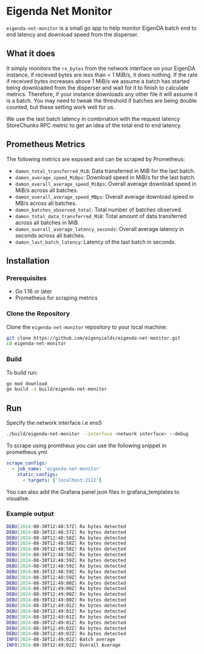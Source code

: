 # Eigenda Net Monitor

`eigenda-net-monitor` is a small go app to help monitor EigenDA batch end to end latency and download speed from the disperser. 

## What it does

It simply monitors the `rx_bytes` from the network interface on your EigenDA instance, if recieved bytes are less than < 1 MiB/s, it does nothing. If the rate if received bytes increases above 1 MiB/s we assume a batch has started being downloaded from the disperser and wait for it to finish to calculate metrics. Therefore, if your instance downloads any other file it will assume it is a batch. You may need to tweak the threshold if batches are being double counted, but these setting work well for us.

We use the last batch latency in combination with the request latency StoreChunks RPC metric to get an idea of the total end to end latency.

## Prometheus Metrics

The following metrics are exposed and can be scraped by Prometheus:

- `damon_total_transferred_MiB`: Data transferred in MiB for the last batch.
- `damon_average_speed_MiBps`: Download speed in MiB/s for the last batch.
- `damon_overall_average_speed_MiBps`: Overall average download speed in MiB/s across all batches.
- `damon_overall_average_speed_MBps`: Overall average download speed in MB/s across all batches.
- `damon_batches_observed_total`: Total number of batches observed.
- `damon_total_data_transferred_MiB`: Total amount of data transferred across all batches in MiB.
- `damon_overall_average_latency_seconds`: Overall average latency in seconds across all batches.
- `damon_last_batch_latency`: Latency of the last batch in seconds.

## Installation

### Prerequisites

- Go 1.16 or later
- Prometheus for scraping metrics

### Clone the Repository

Clone the `eigenda-net-monitor` repository to your local machine:
```bash
git clone https://github.com/eigenyields/eigenda-net-monitor.git 
cd eigenda-net-monitor
```

### Build
To build run:
```bash
go mod download
go build -o build/eigenda-net-monitor
```

## Run
Specify the network interface i.e ens5
```bash
./build/eigenda-net-monitor --interface <network interface> --debug
```

To scrape using promtheus you can use the following snippet in prometheus.yml

```yaml
scrape_configs:
  - job_name: 'eigenda-net-monitor'
    static_configs:
      - targets: ['localhost:2112']
```

You can also add the Grafana panel json files in grafana_templates to visualise.

### Example output
```bash
DEBU[2024-08-30T12:48:57Z] Rx bytes detected                             MB/s=207.064692 MiB/s=197.4722785949707 bytes_diff=51766173 size_MiB=49.368069648742676
DEBU[2024-08-30T12:48:57Z] Rx bytes detected                             MB/s=296.651272 MiB/s=282.90869903564453 bytes_diff=74162818 size_MiB=70.72717475891113
DEBU[2024-08-30T12:48:58Z] Rx bytes detected                             MB/s=246.65914 MiB/s=235.23248672485352 bytes_diff=61664785 size_MiB=58.80812168121338
DEBU[2024-08-30T12:48:58Z] Rx bytes detected                             MB/s=239.71028 MiB/s=228.60553741455078 bytes_diff=59927570 size_MiB=57.151384353637695
DEBU[2024-08-30T12:48:58Z] Rx bytes detected                             MB/s=253.051736 MiB/s=241.32894134521484 bytes_diff=63262934 size_MiB=60.33223533630371
DEBU[2024-08-30T12:48:58Z] Rx bytes detected                             MB/s=183.220224 MiB/s=174.732421875 bytes_diff=45805056 size_MiB=43.68310546875
DEBU[2024-08-30T12:48:59Z] Rx bytes detected                             MB/s=184.716688 MiB/s=176.15956115722656 bytes_diff=46179172 size_MiB=44.03989028930664
DEBU[2024-08-30T12:48:59Z] Rx bytes detected                             MB/s=198.140804 MiB/s=188.96179580688477 bytes_diff=49535201 size_MiB=47.24044895172119
DEBU[2024-08-30T12:48:59Z] Rx bytes detected                             MB/s=191.829728 MiB/s=182.94308471679688 bytes_diff=47957432 size_MiB=45.73577117919922
DEBU[2024-08-30T12:48:59Z] Rx bytes detected                             MB/s=196.669712 MiB/s=187.55885314941406 bytes_diff=49167428 size_MiB=46.889713287353516
DEBU[2024-08-30T12:49:00Z] Rx bytes detected                             MB/s=186.916084 MiB/s=178.2570686340332 bytes_diff=46729021 size_MiB=44.5642671585083
DEBU[2024-08-30T12:49:00Z] Rx bytes detected                             MB/s=196.39882 MiB/s=187.30051040649414 bytes_diff=49099705 size_MiB=46.825127601623535
DEBU[2024-08-30T12:49:00Z] Rx bytes detected                             MB/s=190.014128 MiB/s=181.2115936279297 bytes_diff=47503532 size_MiB=45.30289840698242
DEBU[2024-08-30T12:49:00Z] Rx bytes detected                             MB/s=256.624504 MiB/s=244.73619842529297 bytes_diff=64156126 size_MiB=61.18404960632324
DEBU[2024-08-30T12:49:01Z] Rx bytes detected                             MB/s=198.596524 MiB/s=189.39640426635742 bytes_diff=49649131 size_MiB=47.349101066589355
DEBU[2024-08-30T12:49:01Z] Rx bytes detected                             MB/s=202.502228 MiB/s=193.12117385864258 bytes_diff=50625557 size_MiB=48.280293464660645
DEBU[2024-08-30T12:49:01Z] Rx bytes detected                             MB/s=194.567128 MiB/s=185.55367279052734 bytes_diff=48641782 size_MiB=46.388418197631836
DEBU[2024-08-30T12:49:01Z] Rx bytes detected                             MB/s=196.963564 MiB/s=187.83909225463867 bytes_diff=49240891 size_MiB=46.95977306365967
DEBU[2024-08-30T12:49:02Z] Rx bytes detected                             MB/s=195.598992 MiB/s=186.53773498535156 bytes_diff=48899748 size_MiB=46.63443374633789
DEBU[2024-08-30T12:49:02Z] Rx bytes detected                             MB/s=138.847388 MiB/s=132.41518783569336 bytes_diff=34711847 size_MiB=33.10379695892334
INFO[2024-08-30T12:49:02Z] Batch average                                 batch_avg_MB/s=207.73718179999997 batch_avg_MiB/s=198.1136148452759 bytes=1038685909 latency_secs=5 transferred_MiB=990.5680742263794
INFO[2024-08-30T12:49:02Z] Overall Average                               average_latency_secs=5 batches_observed=1 overall_avg_MB/s=207.73718179999997 overall_avg_MiB/s=198.1136148452759 total_MiB_transferred=990.5680742263794
```
